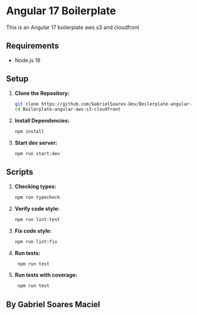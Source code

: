 # Angular 17 Boilerplate

This is an Angular 17 boilerplate  aws s3 and cloudfront

## Requirements

- Node.js 18

## Setup

1. **Clone the Repository:**

    ```bash
    git clone https://github.com/GabrielSoares-Dev/Boilerplate-angular-aws-s3-cloudfront.git
    cd Boilerplate-angular-aws-s3-cloudfront
    ```

2. **Install Dependencies:**

    ```bash
    npm install
    ```

3. **Start dev server:**

    ```bash
    npm run start:dev
    ```

    
## Scripts

1. **Checking types:**

    ```bash
   npm run typecheck
    ```

2. **Verify code style:**

    ```bash
    npm run lint:test
    ```

3. **Fix code style:**

    ```bash
    npm run lint:fix
    ```

4. **Run tests:**

    ```bash
     npm run test
    ```
5. **Run tests with coverage:**

    ```bash
     npm run test
    ```
## By Gabriel Soares Maciel

